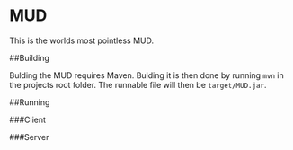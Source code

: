 # MUD
This is the worlds most pointless MUD.

##Building

Bulding the MUD requires Maven.
Bulding it is then done by running `mvn` in the projects root folder.
The runnable file will then be `target/MUD.jar`.

##Running

###Client

###Server



